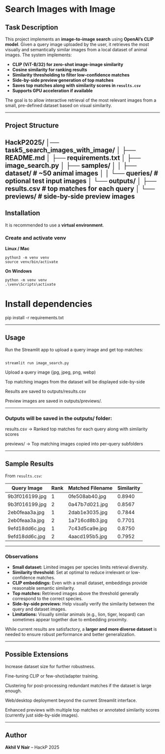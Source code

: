 # Search Images with Image

## Task Description

This project implements an **image-to-image search** using **OpenAI’s CLIP model**. Given a query image uploaded by the user, it retrieves the most visually and semantically similar images from a local dataset of animal images. The system implements:

- **CLIP (ViT-B/32) for zero-shot image-image similarity**
- **Cosine similarity for ranking results**
- **Similarity thresholding to filter low-confidence matches**
- **Side-by-side preview generation of top matches**
- **Saves top matches along with similarity scores in `results.csv`**
- **Supports GPU acceleration if available**

The goal is to allow interactive retrieval of the most relevant images from a small, pre-defined dataset based on visual similarity.

---

## Project Structure

HackP2025/
│── task5_search_images_with_image/
│   ├── README.md
│   ├── requirements.txt
│   ├── image_search.py
│   ├── samples/
│   │   ├── dataset/        # ~50 animal images
│   │   └── queries/        # optional test input images
│   └── outputs/
│       ├── results.csv     # top matches for each query
│       └── previews/       # side-by-side preview images
---

## Installation

It is recommended to use a **virtual environment**.

### Create and activate venv

**Linux / Mac**

```
python3 -m venv venv
source venv/bin/activate
```

**On Windows**

```
python -m venv venv
.\venv\Scripts\activate
```

# Install dependencies

pip install -r requirements.txt

---

## Usage

Run the Streamlit app to upload a query image and get top matches:
```

streamlit run image_search.py

```

Upload a query image (jpg, jpeg, png, webp)

Top matching images from the dataset will be displayed side-by-side

Results are saved to outputs/results.csv

Preview images are saved in outputs/previews/.

---


### Outputs will be saved in the outputs/ folder:

results.csv → Ranked top matches for each query along with similarity scores

previews/ → Top matching images copied into per-query subfolders

---

## Sample Results

From `results.csv`:

| Query Image    | Rank | Matched Filename | Similarity |
| -------------- | ---- | ---------------- | ---------- |
| 9b3f016199.jpg | 1    | 0fe508ab40.jpg   | 0.8940     |
| 9b3f016199.jpg | 2    | 0a47b7d021.jpg   | 0.8567     |
| 2eb0feaa3a.jpg | 1    | 2dab1e3035.jpg   | 0.7844     |
| 2eb0feaa3a.jpg | 2    | 1a716cd8b3.jpg   | 0.7701     |
| 9efd18dd6c.jpg | 1    | 7c43d5ca9e.jpg   | 0.8750     |
| 9efd18dd6c.jpg | 2    | 4aacd195b5.jpg   | 0.7952     |

---

### Observations

- **Small dataset:** Limited images per species limits retrieval diversity.  
- **Similarity threshold:** Set at optimal to reduce irrelevant or low-confidence matches.  
- **CLIP embeddings:** Even with a small dataset, embeddings provide reasonable semantic similarity.  
- **Top matches:** Retrieved images above the threshold generally correspond to the correct species.  
- **Side-by-side previews:** Help visually verify the similarity between the query and dataset images.  
- **Limitations:** Visually similar animals (e.g., lion, tiger, leopard) can sometimes appear together due to embedding proximity.

While current results are satisfactory, a **larger and more diverse dataset** is needed to ensure robust performance and better generalization.

---

## Possible Extensions

Increase dataset size for further robustness.

Fine-tuning CLIP or few-shot/adapter training.

Clustering for post-processing redundant matches if the dataset is large enough.

Web/desktop deployment beyond the current Streamlit interface.

Enhanced previews with multiple top matches or annotated similarity scores (currently just side-by-side images).

---

## Author

**Akhil V Nair** – HackP 2025